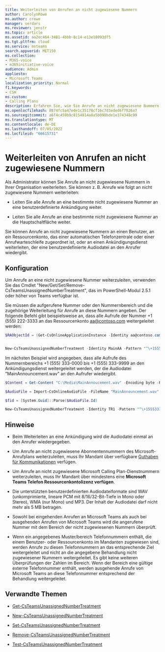 ```yaml
---
title: Weiterleiten von Anrufen an nicht zugewiesene Nummern
author: CarolynRowe
ms.author: crowe
manager: serdars
ms.reviewer: jenstr
ms.topic: article
ms.assetid: aa2ec464-3481-4bbb-8c14-e13e18093df5
ms.tgt.pltfrm: cloud
ms.service: msteams
search.appverid: MET150
ms.collection:
- M365-voice
- m365initiative-voice
audience: Admin
appliesto:
- Microsoft Teams
localization_priority: Normal
f1.keywords:
- CSH
ms.custom:
- Calling Plans
description: Erfahren Sie, wie Sie Anrufe an nicht zugewiesene Nummern in Ihrer Organisation weiterleiten.
ms.openlocfilehash: 8874fc5a47ede1c35178cf16c7d3eded6f7826a7
ms.sourcegitcommit: a6f4c459b9c8154814a8a5b098bde1e374348c99
ms.translationtype: MT
ms.contentlocale: de-DE
ms.lasthandoff: 07/05/2022
ms.locfileid: "66615731"
---
```

# <a name="routing-calls-to-unassigned-numbers"></a>Weiterleiten von Anrufen an nicht zugewiesene Nummern

Als Administrator können Sie Anrufe an nicht zugewiesene Nummern in Ihrer Organisation weiterleiten. Sie können z. B. Anrufe wie folgt an nicht zugewiesene Nummern weiterleiten: 

- Leiten Sie alle Anrufe an eine bestimmte nicht zugewiesene Nummer an eine benutzerdefinierte Ankündigung weiter.

- Leiten Sie alle Anrufe an eine bestimmte nicht zugewiesene Nummer an die Hauptschaltfläche weiter.

Sie können Anrufe an nicht zugewiesene Nummern an einen Benutzer, an ein Ressourcenkonto, das einer automatischen Telefonzentrale oder einer Anrufwarteschleife zugeordnet ist, oder an einen Ankündigungsdienst weiterleiten, der eine benutzerdefinierte Audiodatei an den Anrufer wiedergibt.

## <a name="configuration"></a>Konfiguration

Um Anrufe an eine nicht zugewiesene Nummer weiterzuleiten, verwenden Sie das Cmdlet "New/Get/Set/Remove-CsTeamsUnassignedNumberTreatment", das im PowerShell-Modul 2.5.1 oder höher von Teams verfügbar ist.

Sie müssen die aufgerufene Nummer oder den Nummernbereich und die zugehörige Weiterleitung für Anrufe an diese Nummern angeben. Der folgende Befehl gibt beispielsweise an, dass alle Aufrufe der Nummer +1 (555) 222-3333 an das Ressourcenkonto aa@contoso.com weitergeleitet werden:

``` PowerShell
$RAObjectId = (Get-CsOnlineApplicationInstance -Identity aa@contoso.com).ObjectId


New-CsTeamsUnassignedNumberTreatment -Identity MainAA -Pattern "^\+15552223333$" -TargetType ResourceAccount -Target $RAObjectId -TreatmentPriority 1
```

Im nächsten Beispiel wird angegeben, dass alle Aufrufe des Nummernbereichs +1 (555) 333-0000 bis +1 (555) 333-9999 an den Ankündigungsdienst weitergeleitet werden, der die Audiodatei "MainAnnouncement.wav" an den Aufrufer wiedergibt.

```PowerShell
$Content = Get-Content "C:\Media\MainAnnoucement.wav" -Encoding byte -ReadCount 0

$AudioFile = Import-CsOnlineAudioFile -FileName "MainAnnouncement.wav" -Content $Content

$fid = [System.Guid]::Parse($AudioFile.Id)

New-CsTeamsUnassignedNumberTreatment -Identity TR1 -Pattern "^\+1555333\d{4}$" -TargetType Announcement -Target $fid.Guid -TreatmentPriority 2
```

## <a name="notes"></a>Hinweise

- Beim Weiterleiten an eine Ankündigung wird die Audiodatei einmal an den Anrufer wiedergegeben.

- Um Anrufe an nicht zugewiesene Abonnentennummern des Microsoft-Anrufplans weiterzuleiten, muss Ihr Mandant über verfügbare [Guthaben für Kommunikationen](what-are-communications-credits.md) verfügen.

- Um Anrufe an nicht zugewiesene Microsoft Calling Plan-Dienstnummern weiterzuleiten, muss Ihr Mandant über mindestens eine **Microsoft Teams Telefon Ressourcenkontolizenz verfügen**.

- Die unterstützten benutzerdefinierten Audiodateiformate sind WAV (unkomprimierte, lineare PCM mit 8/16/32-Bit-Tiefe in Mono oder Stereo), WMA (nur Mono) und MP3. Der Inhalt der Audiodatei darf nicht mehr als 5 MB betragen.

- Sowohl bei eingehenden Anrufen an Microsoft Teams als auch bei ausgehenden Anrufen von Microsoft Teams wird die angerufene Nummer mit dem Bereich der nicht zugewiesenen Nummern überprüft.

- Wenn ein angegebenes Muster/bereich Telefonnummern enthält, die einem Benutzer- oder Ressourcenkonto im Mandanten zugewiesen sind, werden Anrufe zu diesen Telefonnummern an das entsprechende Ziel weitergeleitet und nicht an die angegebene Behandlung nicht zugewiesener Nummern weitergeleitet. Es gibt keine weiteren Überprüfungen der Zahlen im Bereich. Wenn der Bereich eine gültige externe Telefonnummer enthält, werden ausgehende Anrufe von Microsoft Teams an diese Telefonnummer entsprechend der Behandlung weitergeleitet.

## <a name="related-topics"></a>Verwandte Themen

- [Get-CsTeamsUnassignedNumberTreatment](/powershell/module/teams/get-csteamsunassignednumbertreatment)

- [New-CsTeamsUnassignedNumberTreatment](/powershell/module/teams/new-csteamsunassignednumbertreatment)

- [Set-CsTeamsUnassignedNumberTreatment](/powershell/module/teams/set-csteamsunassignednumbertreatment)

- [Remove-CsTeamsUnassignedNumberTreatment](/powershell/module/teams/remove-csteamsunassignednumbertreatment)

- [Test-CsTeamsUnassignedNumberTreatment](/powershell/module/teams/test-csteamsunassignednumbertreatment)
